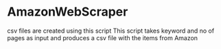 # AmazonWebScraper

csv files are created using this script 
This script takes keyword and no of pages as input and produces a csv file with the items from Amazon